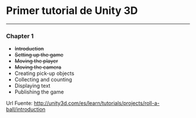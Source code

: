 # Primer tutorial de Unity 3D

---

### Chapter 1

* ~~Introduction~~
* ~~Setting up the game~~
* ~~Moving the player~~
* ~~Moving the camera~~
* Creating pick-up objects
* Collecting and counting
* Displaying text
* Publishing the game


Url Fuente: http://unity3d.com/es/learn/tutorials/projects/roll-a-ball/introduction
